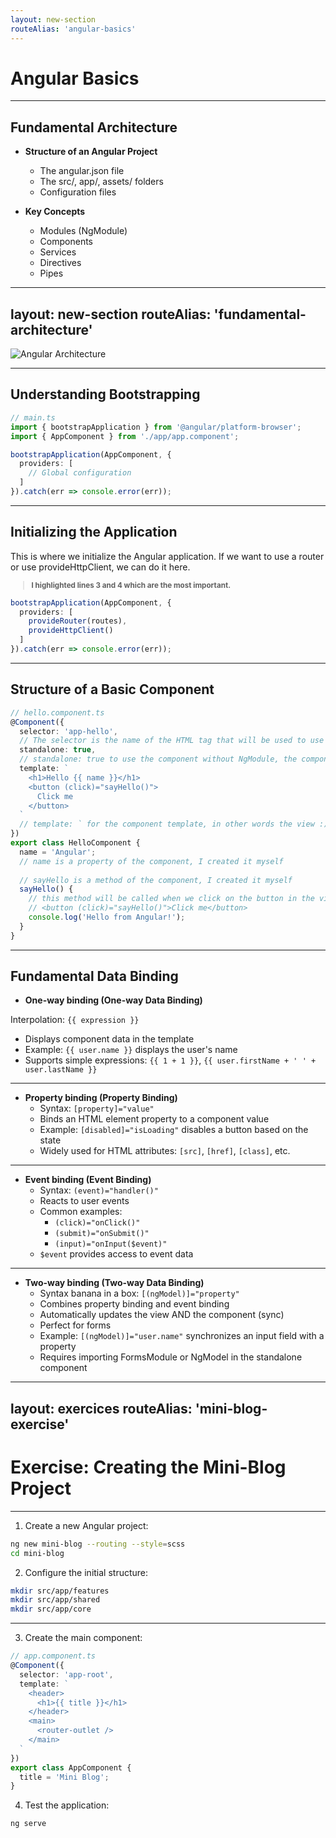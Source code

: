 ```yaml
---
layout: new-section
routeAlias: 'angular-basics'
---
```


# Angular Basics

---

## Fundamental Architecture

- **Structure of an Angular Project**
  - The angular.json file
  - The src/, app/, assets/ folders
  - Configuration files

- **Key Concepts**
  - Modules (NgModule)
  - Components
  - Services
  - Directives
  - Pipes

---
layout: new-section
routeAlias: 'fundamental-architecture'
---

<img class="w-1/3 mx-auto" src="/architecture.png" alt="Angular Architecture" />

---

## Understanding Bootstrapping

```typescript
// main.ts
import { bootstrapApplication } from '@angular/platform-browser';
import { AppComponent } from './app/app.component';

bootstrapApplication(AppComponent, {
  providers: [
    // Global configuration
  ]
}).catch(err => console.error(err));
```

---

## Initializing the Application

This is where we initialize the Angular application.
If we want to use a router or use provideHttpClient, we can do it here.

<small>

> **I highlighted lines 3 and 4 which are the most important.**

</small>

```typescript {3,4}
bootstrapApplication(AppComponent, {
  providers: [
    provideRouter(routes),
    provideHttpClient()
  ]
}).catch(err => console.error(err));
```

---

## Structure of a Basic Component

```typescript {2-4|5-6|7-13|all}
// hello.component.ts
@Component({
  selector: 'app-hello',
  // The selector is the name of the HTML tag that will be used to use the component
  standalone: true,
  // standalone: true to use the component without NgModule, the component is autonomous
  template: `
    <h1>Hello {{ name }}</h1>
    <button (click)="sayHello()">
      Click me
    </button>
  `
  // template: ` for the component template, in other words the view :)
})
export class HelloComponent {
  name = 'Angular';
  // name is a property of the component, I created it myself
  
  // sayHello is a method of the component, I created it myself
  sayHello() {
    // this method will be called when we click on the button in the view
    // <button (click)="sayHello()">Click me</button>
    console.log('Hello from Angular!');
  }
}
```

---

## Fundamental Data Binding

- **One-way binding (One-way Data Binding)**

Interpolation: `{{ expression }}`

  - Displays component data in the template
  - Example: `{{ user.name }}` displays the user's name
  - Supports simple expressions: `{{ 1 + 1 }}`, `{{ user.firstName + ' ' + user.lastName }}`

---

- **Property binding (Property Binding)**
  - Syntax: `[property]="value"`
  - Binds an HTML element property to a component value
  - Example: `[disabled]="isLoading"` disables a button based on the state
  - Widely used for HTML attributes: `[src]`, `[href]`, `[class]`, etc.

---

- **Event binding (Event Binding)**
  - Syntax: `(event)="handler()"`
  - Reacts to user events
  - Common examples:
    - `(click)="onClick()"`
    - `(submit)="onSubmit()"`
    - `(input)="onInput($event)"`
  - `$event` provides access to event data

---

- **Two-way binding (Two-way Data Binding)**
  - Syntax banana in a box: `[(ngModel)]="property"`
  - Combines property binding and event binding
  - Automatically updates the view AND the component (sync)
  - Perfect for forms
  - Example: `[(ngModel)]="user.name"` synchronizes an input field with a property
  - Requires importing FormsModule or NgModel in the standalone component

---
layout: exercices
routeAlias: 'mini-blog-exercise'
---

# Exercise: Creating the Mini-Blog Project

---

1. Create a new Angular project:
```bash
ng new mini-blog --routing --style=scss
cd mini-blog
```

2. Configure the initial structure:
```bash
mkdir src/app/features
mkdir src/app/shared
mkdir src/app/core
```

---

3. Create the main component:
```typescript
// app.component.ts
@Component({
  selector: 'app-root',
  template: `
    <header>
      <h1>{{ title }}</h1>
    </header>
    <main>
      <router-outlet />
    </main>
  `
})
export class AppComponent {
  title = 'Mini Blog';
}
```

4. Test the application:
```bash
ng serve
``` 